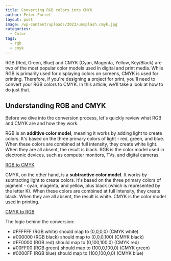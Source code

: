 ```yaml
---
title: Converting RGB colors into CMYK
author: Peter Forret
layout: post
image: /wp-content/uploads/2023/unsplash.cmyk.jpg
categories:
  - Color
tags:
  - rgb
  - cmyk
---
```



RGB (Red, Green, Blue) and CMYK (Cyan, Magenta, Yellow, Key/Black) are two of the most popular color models used in digital and print media. While RGB is primarily used for displaying colors on screens, CMYK is used for printing. Therefore, if you're designing a project for print, you'll need to convert your RGB colors to CMYK. In this article, we'll take a look at how to do just that.

## Understanding RGB and CMYK

Before we dive into the conversion process, let's quickly review what RGB and CMYK are and how they work.

RGB is an **additive color model**, meaning it works by adding light to create colors. It's based on the three primary colors of light - red, green, and blue. When these colors are combined at full intensity, they create white light. When they are all absent, the result is black. RGB is the color model used in electronic devices, such as computer monitors, TVs, and digital cameras.

[RGB to CMYK](https://toolstud.io/color/rgb.php)

CMYK, on the other hand, is a **subtractive color model**. It works by subtracting light to create colors. It's based on the three primary colors of pigment - cyan, magenta, and yellow, plus black (which is represented by the letter K). When these colors are combined at full intensity, they create black. When they are all absent, the result is white. CMYK is the color model used in printing.

[CMYK to RGB](https://toolstud.io/color/rgb.php)

The logic behind the conversion:
* #FFFFFF (RGB white) should map to (0,0,0,0) (CMYK white)
* #000000 (RGB black) should map to (0,0,0,100) (CMYK black)
* #FF0000 (RGB red) should map to (0,100,100,0) (CMYK red)
* #00FF00 (RGB green) should map to (100,0,100,0) (CMYK green)
* #0000FF (RGB blue) should map to (100,100,0,0) (CMYK blue)